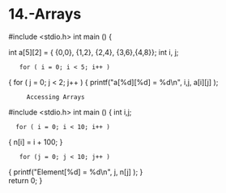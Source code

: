 # 14.-Arrays
#include <stdio.h> 
  int main () 
{ 

   int a[5][2] = { {0,0}, {1,2}, {2,4}, {3,6},{4,8}};    int i, j; 
  
       for ( i = 0; i < 5; i++ ) 
   { 
      for ( j = 0; j < 2; j++ ) 
      { 
         printf("a[%d][%d] = %d\n", i,j, a[i][j] ); 
         
         
         Accessing Arrays
#include <stdio.h> 
  int main () 
{ 
       int i,j; 
  
      for ( i = 0; i < 10; i++ ) 
   { 
      n[i] = i + 100;
         } 
    
       for (j = 0; j < 10; j++ ) 
   { 
      printf("Element[%d] = %d\n", j, n[j] ); 
   }   
   return 0; 
} 

